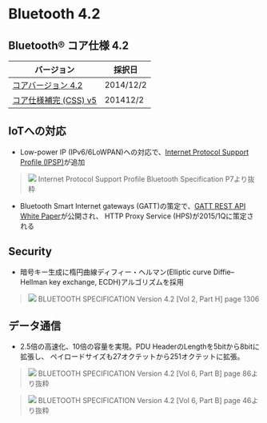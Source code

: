 # Bluetooth 4.2

## Bluetooth® コア仕様 4.2

| バージョン | 採択日 |
| -- | -- |
| [コアバージョン 4.2](https://www.bluetooth.org/DocMan/handlers/DownloadDoc.ashx?doc_id=286439]https://www.bluetooth.org/DocMan/handlers/DownloadDoc.ashx?doc_id=286439) | 2014/12/2 |
| [コア仕様補完 (CSS) v5](https://www.bluetooth.org/DocMan/handlers/DownloadDoc.ashx?doc_id=291904) | 201412/2|

## IoTへの対応

* Low-power IP (IPv6/6LoWPAN)への対応で、[Internet Protocol Support Profile (IPSP)](https://www.bluetooth.org/DocMan/handlers/DownloadDoc.ashx?doc_id=296307)が追加

>![](IPSP.png)
Internet Protocol Support Profile
Bluetooth Specification P7より抜粋 


* Bluetooth Smart Internet gateways (GATT)の策定で、[GATT REST API White Paper](https://www.bluetooth.org/docman/handlers/downloaddoc.ashx?doc_id=285910)が公開され、 HTTP Proxy Service (HPS)が2015/1Qに策定される

## Security

* 暗号キー生成に楕円曲線ディフィー・ヘルマン(Elliptic curve Diffie–Hellman key exchange, ECDH)アルゴリズムを採用

>![](LESecure.png)
BLUETOOTH SPECIFICATION Version 4.2 [Vol 2, Part H] page 1306


## データ通信

* 2.5倍の高速化、10倍の容量を実現。PDU HeaderのLengthを5bitから8bitに拡張し、
ペイロードサイズも27オクテットから251オクテットに拡張。

>![](LengthExt.png)
BLUETOOTH SPECIFICATION Version 4.2 [Vol 6, Part B] page 86より抜粋

>![](PDUHeaderLength.png)
BLUETOOTH SPECIFICATION Version 4.2 [Vol 6, Part B] page 46より抜粋
